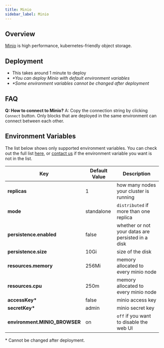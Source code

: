 ```yaml
---
title: Minio
sidebar_label: Minio
---
```


## Overview

[Minio](https://min.io/) is high performance, kubernetes-friendly object storage.

## Deployment

- This takes around 1 minute to deploy
- *\*You can deploy Minio with default environment variables*
- *\*Some environment variables cannot be changed after deployment*

## FAQ

**Q: How to connect to Minio?**
A: Copy the connection string by clicking `Connect` button. Only blocks that are deployed in the same environment can connect between each other.

## Environment Variables

The list below shows only supported environment variables. You can check out the full list [here](https://github.com/kintohub/kinto-catalog/tree/master/minio#configuration), or [contact us](https://discord.gg/QVgqWuw) if the environment variable you want is not in the list.

| Key        | Default Value           | Description  |
| ---  | --- | --- |
| **replicas** | 1 | how many nodes your cluster is running |
| **mode** | standalone | `distributed` if more than one replica |
| **persistence.enabled** | false | whether or not your datas are persisted in a disk |
| **persistence.size** | 10Gi | size of the disk  |
| **resources.memory** | 256Mi | memory allocated to every minio node |
| **resources.cpu** | 250m | memory allocated to every minio node |
| **accessKey\*** | false | minio access key |
| **secretKey\*** | admin | minio secret key |
| **environment.MINIO_BROWSER** | on | `off` if you want to disable the web UI |

\* Cannot be changed after deployment.
